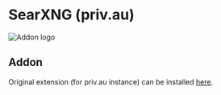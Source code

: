 # SearXNG (priv.au)

![Addon logo](images/searxng.svg)

## Addon

Original extension (for priv.au instance) can be installed [here](https://addons.mozilla.org/en-US/firefox/addon/searxng-priv-au/).
